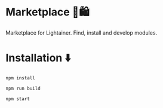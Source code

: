# Marketplace 🛒🛍️
Marketplace for Lightainer. Find, install and develop modules.

# Installation ⬇️
```
npm install

npm run build

npm start
```